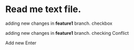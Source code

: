 # Read me text file.
<p>adding new changes in <b>feature1</b> branch. checkbox </p>
<p>adding new changes in <b>feature1</b> branch. checking Conflict </p>
Add new Enter
